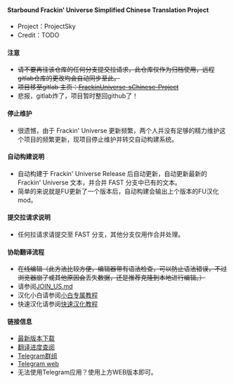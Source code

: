 #### Starbound Frackin' Universe Simplified Chinese Translation Project

* Project：ProjectSky
* Credit：TODO

#### 注意

* ~~请不要再往该仓库的任何分支提交拉请求，此仓库仅作为归档使用，远程gitlab仓库的更改均会自动同步至此。~~
* ~~项目移至gitlab 主页：[FrackinUniverse-sChinese-Project](https://gitlab.imsky.cc/ProjectSky-Translation-Team/FrackinUniverse-sChinese-Project)~~
* 悲报，gitlab炸了，项目暂时整回github了！

#### 停止维护

* 很遗憾，由于 Frackin' Universe 更新频繁，两个人并没有足够的精力维护这个项目的频繁更新，现项目停止维护并转交自动构建系统。

#### 自动构建说明

* 自动构建于 Frackin' Universe Release 后自动更新，自动更新最新的 Frackin' Universe 文本，并合并 FAST 分支中已有的文本。
* 简单的来说就是FU更新了一个版本后，自动构建会输出上个版本的FU汉化mod。

#### 提交拉请求说明

* 任何拉请求请提交至 FAST 分支，其他分支仅用作合并处理。

#### 协助翻译流程

* ~~在线编辑（此方法比较方便，编辑器带有语法检查，可以防止语法错误，不过浏览器崩了或其他原因会丢失数据，还是推荐克隆到本地进行编辑。）~~
* 请参阅[JOIN_US.md](https://github.com/ProjectSky/FrackinUniverse-sChinese-Project/blob/FAST/documents/JOIN_US.md)
* 汉化小白请参阅[小白专属教程](https://github.com/ProjectSky/FrackinUniverse-sChinese-Project/blob/FAST/documents/JOIN_US_FRASHMAN.md)
* 快速汉化请参阅[快速汉化教程](https://github.com/ChenJunsen/StarboundAutoTranslator)

#### 链接信息

* [最新版本下载](https://github.com/ProjectSky/FrackinUniverse-sChinese-Project/releases)
* [翻译进度查阅](https://projectsky.github.io/FrackinUniverse-sChinese)
* [Telegram群组](https://t.me/joinchat/DR0AV0kjlPgEmltSqwr12Q)
* [Telegram web](https://projectsky.github.io/telegram)
* 无法使用Telegram应用？使用上方WEB版本即可。
